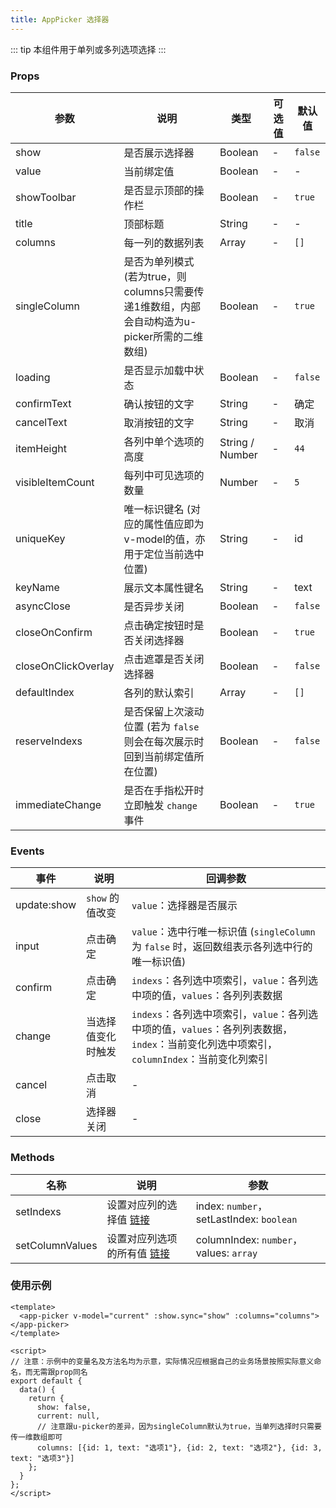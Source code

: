 ```yaml
---
title: AppPicker 选择器
---
```


::: tip
本组件用于单列或多列选项选择
:::

### Props

|参数|说明|类型|可选值|默认值|
|---|---|---|---|---|
|show <badge text="sync" type="tip"></badge>|是否展示选择器|Boolean|-|`false`|
|value <badge text="v-model" type="tip"></badge>|当前绑定值|Boolean|-|-|
|showToolbar|是否显示顶部的操作栏|Boolean|-|`true`|
|title|顶部标题|String|-|-|
|columns|每一列的数据列表|Array|-|`[]`|
|singleColumn|是否为单列模式 (若为true，则columns只需要传递1维数组，内部会自动构造为u-picker所需的二维数组)|Boolean|-|`true`|
|loading|是否显示加载中状态|Boolean|-|`false`|
|confirmText|确认按钮的文字|String|-|确定|
|cancelText|取消按钮的文字|String|-|取消|
|itemHeight|各列中单个选项的高度|String / Number|-|`44`|
|visibleItemCount|每列中可见选项的数量|Number|-|`5`|
|uniqueKey|唯一标识键名 (对应的属性值应即为v-model的值，亦用于定位当前选中位置)|String|-|id|
|keyName|展示文本属性键名|String|-|text|
|asyncClose|是否异步关闭|Boolean|-|`false`|
|closeOnConfirm|点击确定按钮时是否关闭选择器|Boolean|-|`true`|
|closeOnClickOverlay|点击遮罩是否关闭选择器|Boolean|-|`false`|
|defaultIndex|各列的默认索引|Array|-|`[]`|
|reserveIndexs|是否保留上次滚动位置 (若为 `false` 则会在每次展示时回到当前绑定值所在位置)|Boolean|-|`false`|
|immediateChange|是否在手指松开时立即触发 `change` 事件|Boolean|-|`true`|

### Events

|事件|说明|回调参数|
|---|---|---|
|update:show|`show` 的值改变|`value`：选择器是否展示|
|input|点击确定|`value`：选中行唯一标识值 (`singleColumn` 为 `false` 时，返回数组表示各列选中行的唯一标识值)|
|confirm|点击确定|`indexs`：各列选中项索引，`value`：各列选中项的值，`values`：各列列表数据|
|change|当选择值变化时触发|`indexs`：各列选中项索引，`value`：各列选中项的值，`values`：各列列表数据，`index`：当前变化列选中项索引，`columnIndex`：当前变化列索引|
|cancel|点击取消|-|
|close|选择器关闭|-|

### Methods

|名称|说明|参数|
|---|---|---|
|setIndexs|设置对应列的选择值 [链接](https://www.uviewui.com/components/picker.html#methods)|index: `number`，setLastIndex: `boolean`|
|setColumnValues|设置对应列选项的所有值 [链接](https://www.uviewui.com/components/picker.html#methods)|columnIndex: `number`，values: `array`|

### 使用示例

``` vue
<template>
  <app-picker v-model="current" :show.sync="show" :columns="columns"></app-picker>
</template>

<script>
// 注意：示例中的变量名及方法名均为示意，实际情况应根据自己的业务场景按照实际意义命名，而无需跟prop同名
export default {
  data() {
    return {
      show: false,
      current: null,
      // 注意跟u-picker的差异，因为singleColumn默认为true，当单列选择时只需要传一维数组即可
      columns: [{id: 1, text: "选项1"}, {id: 2, text: "选项2"}, {id: 3, text: "选项3"}]
    };
  }
};
</script>
```
